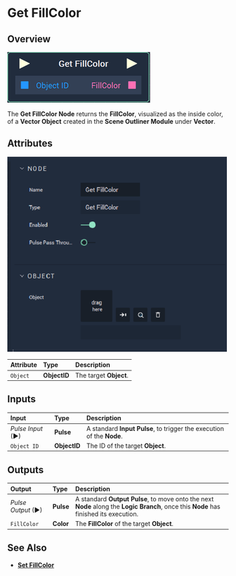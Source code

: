 # Get FillColor

## Overview

![The Get FillColor Node.](../../../.gitbook/assets/node-get-fillcolor.png)

The **Get FillColor Node** returns the **FillColor**, visualized as the inside color, of a **Vector Object** created in the **Scene Outliner Module** under **Vector**.

## Attributes

![The Get FillColor Node Attributes.](../../../.gitbook/assets/node-get-fillcolor-attr.png)

| Attribute | Type | Description |
| :--- | :--- | :--- |
| `Object` | **ObjectID** | The target **Object**. |

## Inputs

| Input | Type | Description |
| :--- | :--- | :--- |
| _Pulse Input_ \(►\) | **Pulse** | A standard **Input Pulse**, to trigger the execution of the **Node**. |
| `Object ID` | **ObjectID** | The ID of the target **Object**. |

## Outputs

| Output | Type | Description |
| :--- | :--- | :--- |
| _Pulse Output_ \(►\) | **Pulse** | A standard **Output Pulse**, to move onto the next **Node** along the **Logic Branch**, once this **Node** has finished its execution. |
| `FillColor` | **Color** | The **FillColor** of the target **Object**. |

## See Also

* [**Set FillColor**](setfillcolor.md)

